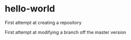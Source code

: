 # hello-world
First attempt at creating a repository

First attempt at modifying a branch off the master version
